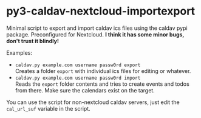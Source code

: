 # py3-caldav-nextcloud-importexport
Minimal script to export and import caldav ics files using the caldav pypi package. Preconfigured for Nextcloud. **I think it has some minor bugs, don't trust it blindly!**

Examples:  
- `caldav.py example.com username passw0rd export`  
  Creates a folder `export` with individual ics files for editing or whatever.  
- `caldav.py example.com username passw0rd import`  
  Reads the `export` folder contents and tries to create events and todos from there. Make sure the calendars exist on the target.

You can use the script for non-nextcloud caldav servers, just edit the `cal_url_suf` variable in the script.
